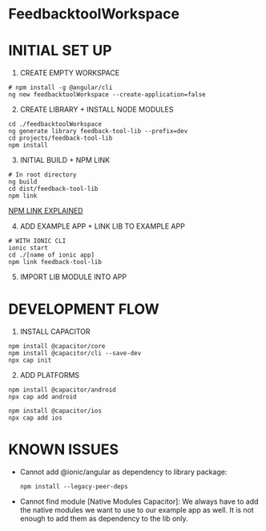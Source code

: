 # FeedbacktoolWorkspace

# INITIAL SET UP

1. CREATE EMPTY WORKSPACE

```
# npm install -g @angular/cli
ng new feedbacktoolWorkspace --create-application=false
```

2. CREATE LIBRARY + INSTALL NODE MODULES

```
cd ./feedbacktoolWorkspace
ng generate library feedback-tool-lib --prefix=dev
cd projects/feedback-tool-lib
npm install
```

3. INITIAL BUILD + NPM LINK

```
# In root directory
ng build
cd dist/feedback-tool-lib
npm link
```
[NPM LINK EXPLAINED](https://dev.to/angular/pro-tip-npm-link-explained-57be)


4. ADD EXAMPLE APP + LINK LIB TO EXAMPLE APP

```
# WITH IONIC CLI
ionic start
cd ./[name of ionic app]
npm link feedback-tool-lib
```

5. IMPORT LIB MODULE INTO APP

# DEVELOPMENT FLOW

1. INSTALL CAPACITOR
```
npm install @capacitor/core
npm install @capacitor/cli --save-dev
npx cap init
```

2. ADD PLATFORMS
```
npm install @capacitor/android
npx cap add android

npm install @capacitor/ios
npx cap add ios
```

# KNOWN ISSUES
- Cannot add @ionic/angular as dependency to library package:
    ```
    npm install --legacy-peer-deps
    ```
- Cannot find module [Native Modules Capacitor]:
We always have to add the native modules we want to use to our example app as well. It is not enough to add them as dependency to the lib only.